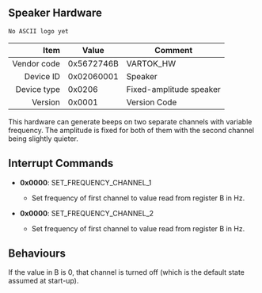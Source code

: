 Speaker Hardware
----

```
No ASCII logo yet
```

|     Item       |   Value    |   Comment
| -------------: | ---------- | ----------------
|    Vendor code | 0x5672746B | VARTOK_HW
|      Device ID | 0x02060001 | Speaker
|    Device type | 0x0206     | Fixed-amplitude speaker
|        Version | 0x0001     | Version Code

This hardware can generate beeps on two separate channels with variable frequency. The amplitude is fixed for both of them with the second channel being slightly quieter.

Interrupt Commands
----

- **0x0000**: SET_FREQUENCY_CHANNEL_1
    - Set frequency of first channel to value read from register B in Hz.

- **0x0000**: SET_FREQUENCY_CHANNEL_2
    - Set frequency of first channel to value read from register B in Hz.

Behaviours
----
If the value in B is 0, that channel is turned off (which is the default state assumed at start-up).
